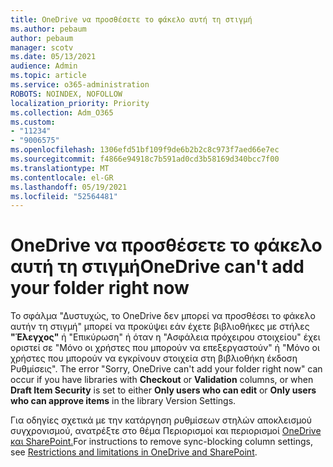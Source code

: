 ```yaml
---
title: OneDrive να προσθέσετε το φάκελο αυτή τη στιγμή
ms.author: pebaum
author: pebaum
manager: scotv
ms.date: 05/13/2021
audience: Admin
ms.topic: article
ms.service: o365-administration
ROBOTS: NOINDEX, NOFOLLOW
localization_priority: Priority
ms.collection: Adm_O365
ms.custom:
- "11234"
- "9006575"
ms.openlocfilehash: 1306efd51bf109f9de6b2b2c8c973f7aed66e7ec
ms.sourcegitcommit: f4866e94918c7b591ad0cd3b58169d340bcc7f00
ms.translationtype: MT
ms.contentlocale: el-GR
ms.lasthandoff: 05/19/2021
ms.locfileid: "52564481"
---
```

# <a name="onedrive-cant-add-your-folder-right-now"></a><span data-ttu-id="26466-102">OneDrive να προσθέσετε το φάκελο αυτή τη στιγμή</span><span class="sxs-lookup"><span data-stu-id="26466-102">OneDrive can't add your folder right now</span></span>

<span data-ttu-id="26466-103">Το σφάλμα "Δυστυχώς, το OneDrive δεν μπορεί να προσθέσει το φάκελο αυτήν τη  στιγμή" μπορεί να προκύψει εάν  έχετε βιβλιοθήκες με  στήλες **"Έλεγχος"** ή "Επικύρωση" ή όταν η "Ασφάλεια πρόχειρου στοιχείου" έχει οριστεί σε "Μόνο οι χρήστες που μπορούν να επεξεργαστούν" ή "Μόνο οι χρήστες που μπορούν να εγκρίνουν στοιχεία στη βιβλιοθήκη έκδοση Ρυθμίσεις". </span><span class="sxs-lookup"><span data-stu-id="26466-103">The error "Sorry, OneDrive can't add your folder right now" can occur if you have libraries with **Checkout** or **Validation** columns, or when **Draft Item Security** is set to either **Only users who can edit** or **Only users who can approve items** in the library Version Settings.</span></span> 

<span data-ttu-id="26466-104">Για οδηγίες σχετικά με την κατάργηση ρυθμίσεων στηλών αποκλεισμού συγχρονισμού, ανατρέξτε στο θέμα Περιορισμοί και περιορισμοί [OneDrive και SharePoint.](https://support.microsoft.com/office/64883a5d-228e-48f5-b3d2-eb39e07630fa)</span><span class="sxs-lookup"><span data-stu-id="26466-104">For instructions to remove sync-blocking column settings, see [Restrictions and limitations in OneDrive and SharePoint](https://support.microsoft.com/office/64883a5d-228e-48f5-b3d2-eb39e07630fa).</span></span>

